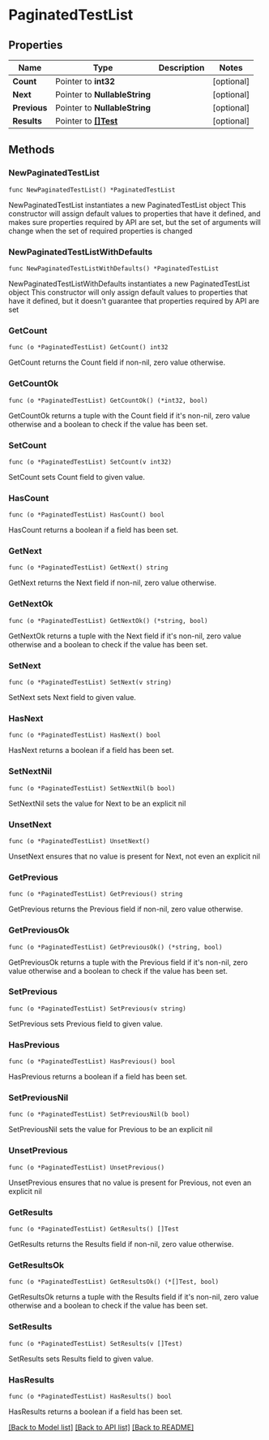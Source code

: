 # PaginatedTestList

## Properties

Name | Type | Description | Notes
------------ | ------------- | ------------- | -------------
**Count** | Pointer to **int32** |  | [optional] 
**Next** | Pointer to **NullableString** |  | [optional] 
**Previous** | Pointer to **NullableString** |  | [optional] 
**Results** | Pointer to [**[]Test**](Test.md) |  | [optional] 

## Methods

### NewPaginatedTestList

`func NewPaginatedTestList() *PaginatedTestList`

NewPaginatedTestList instantiates a new PaginatedTestList object
This constructor will assign default values to properties that have it defined,
and makes sure properties required by API are set, but the set of arguments
will change when the set of required properties is changed

### NewPaginatedTestListWithDefaults

`func NewPaginatedTestListWithDefaults() *PaginatedTestList`

NewPaginatedTestListWithDefaults instantiates a new PaginatedTestList object
This constructor will only assign default values to properties that have it defined,
but it doesn't guarantee that properties required by API are set

### GetCount

`func (o *PaginatedTestList) GetCount() int32`

GetCount returns the Count field if non-nil, zero value otherwise.

### GetCountOk

`func (o *PaginatedTestList) GetCountOk() (*int32, bool)`

GetCountOk returns a tuple with the Count field if it's non-nil, zero value otherwise
and a boolean to check if the value has been set.

### SetCount

`func (o *PaginatedTestList) SetCount(v int32)`

SetCount sets Count field to given value.

### HasCount

`func (o *PaginatedTestList) HasCount() bool`

HasCount returns a boolean if a field has been set.

### GetNext

`func (o *PaginatedTestList) GetNext() string`

GetNext returns the Next field if non-nil, zero value otherwise.

### GetNextOk

`func (o *PaginatedTestList) GetNextOk() (*string, bool)`

GetNextOk returns a tuple with the Next field if it's non-nil, zero value otherwise
and a boolean to check if the value has been set.

### SetNext

`func (o *PaginatedTestList) SetNext(v string)`

SetNext sets Next field to given value.

### HasNext

`func (o *PaginatedTestList) HasNext() bool`

HasNext returns a boolean if a field has been set.

### SetNextNil

`func (o *PaginatedTestList) SetNextNil(b bool)`

 SetNextNil sets the value for Next to be an explicit nil

### UnsetNext
`func (o *PaginatedTestList) UnsetNext()`

UnsetNext ensures that no value is present for Next, not even an explicit nil
### GetPrevious

`func (o *PaginatedTestList) GetPrevious() string`

GetPrevious returns the Previous field if non-nil, zero value otherwise.

### GetPreviousOk

`func (o *PaginatedTestList) GetPreviousOk() (*string, bool)`

GetPreviousOk returns a tuple with the Previous field if it's non-nil, zero value otherwise
and a boolean to check if the value has been set.

### SetPrevious

`func (o *PaginatedTestList) SetPrevious(v string)`

SetPrevious sets Previous field to given value.

### HasPrevious

`func (o *PaginatedTestList) HasPrevious() bool`

HasPrevious returns a boolean if a field has been set.

### SetPreviousNil

`func (o *PaginatedTestList) SetPreviousNil(b bool)`

 SetPreviousNil sets the value for Previous to be an explicit nil

### UnsetPrevious
`func (o *PaginatedTestList) UnsetPrevious()`

UnsetPrevious ensures that no value is present for Previous, not even an explicit nil
### GetResults

`func (o *PaginatedTestList) GetResults() []Test`

GetResults returns the Results field if non-nil, zero value otherwise.

### GetResultsOk

`func (o *PaginatedTestList) GetResultsOk() (*[]Test, bool)`

GetResultsOk returns a tuple with the Results field if it's non-nil, zero value otherwise
and a boolean to check if the value has been set.

### SetResults

`func (o *PaginatedTestList) SetResults(v []Test)`

SetResults sets Results field to given value.

### HasResults

`func (o *PaginatedTestList) HasResults() bool`

HasResults returns a boolean if a field has been set.


[[Back to Model list]](../README.md#documentation-for-models) [[Back to API list]](../README.md#documentation-for-api-endpoints) [[Back to README]](../README.md)


